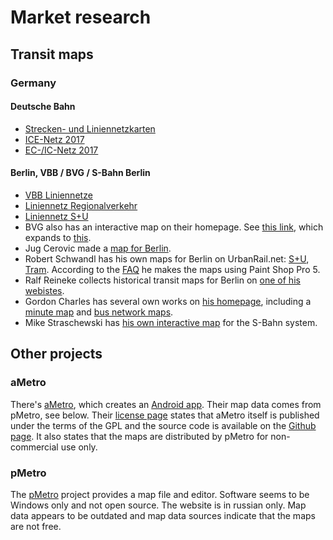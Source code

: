 # Market research

## Transit maps

### Germany

#### Deutsche Bahn

* [Strecken- und Liniennetzkarten](https://www.bahn.de/p/view/service/fahrplaene/streckennetz.shtml)
* [ICE-Netz 2017](https://www.bahn.de/p/view/mdb/bahnintern/fahrplan_und_buchung/reiseauskunftsmedien/fahrplanmedien-download/2017/mdb_241654_ice_liniennetz_2017_v2.pdf)
* [EC-/IC-Netz 2017](https://www.bahn.de/p/view/mdb/bahnintern/fahrplan_und_buchung/reiseauskunftsmedien/fahrplanmedien-download/2017/mdb_241655_icec_liniennetz_2017-v3.pdf)

#### Berlin, VBB / BVG / S-Bahn Berlin

* [VBB Liniennetze](http://www.vbb.de/de/article/fahrplan/liniennetze/liniennetze/897.html)
* [Liniennetz Regionalverkehr](http://images.vbb.de/assets/downloads/file/799103.pdf)
* [Liniennetz S+U](http://images.vbb.de/assets/downloads/file/1373695.pdf)
* BVG also has an interactive map on their homepage. See
  [this link](https://www.bvg.de/de/Fahrinfo/Liniennetz),
  which expands to
  [this](https://fahrinfo.bvg.de/Fahrinfo/bin/query.bin/dn?ujm=1&MapLayer=NETWORK).
* Jug Cerovic made a [map for Berlin](http://www.inat.fr/metro/berlin/).
* Robert Schwandl has his own maps for Berlin on UrbanRail.net:
  [S+U](http://www.urbanrail.net/eu/de/b/berlin.htm),
  [Tram](http://www.urbanrail.net/eu/de/b/tram/berlin-tram.htm).
  According to the [FAQ](http://www.urbanrail.net/about.htm) he makes the maps using Paint Shop Pro 5.
* Ralf Reineke collects historical transit maps for Berlin on
  [one of his webistes](http://hauptstrasse83f.de/liniennetz/alte-netzspinnen/).
* Gordon Charles has several own works on
  [his homepage](http://www.berlinfahrplan.de/), including a
  [minute map](http://www.berlinfahrplan.de/minnetz.htm)
  and [bus network maps](http://www.berlinfahrplan.de/busnetz.htm).
* Mike Straschewski has
  [his own interactive map](http://www.stadtschnellbahn-berlin.de/strecken/index.php)
  for the S-Bahn system.

## Other projects

### aMetro

There's [aMetro](http://www.ametro.org), which creates an
[Android app](https://play.google.com/store/apps/details?id=org.ametro).
Their map data comes from pMetro, see below.
Their [license page](http://www.ametro.org/license) states that aMetro
itself is published under the terms of the GPL and the source code is
available on the [Github page](https://github.com/RomanGolovanov/ametro).
It also states that the maps are distributed by pMetro for non-commercial
use only.

### pMetro

The [pMetro](http://pmetro.su) project provides a map file and editor.
Software seems to be Windows only and not open source. The website is in
russian only. Map data appears to be outdated and map data sources indicate
that the maps are not free.
